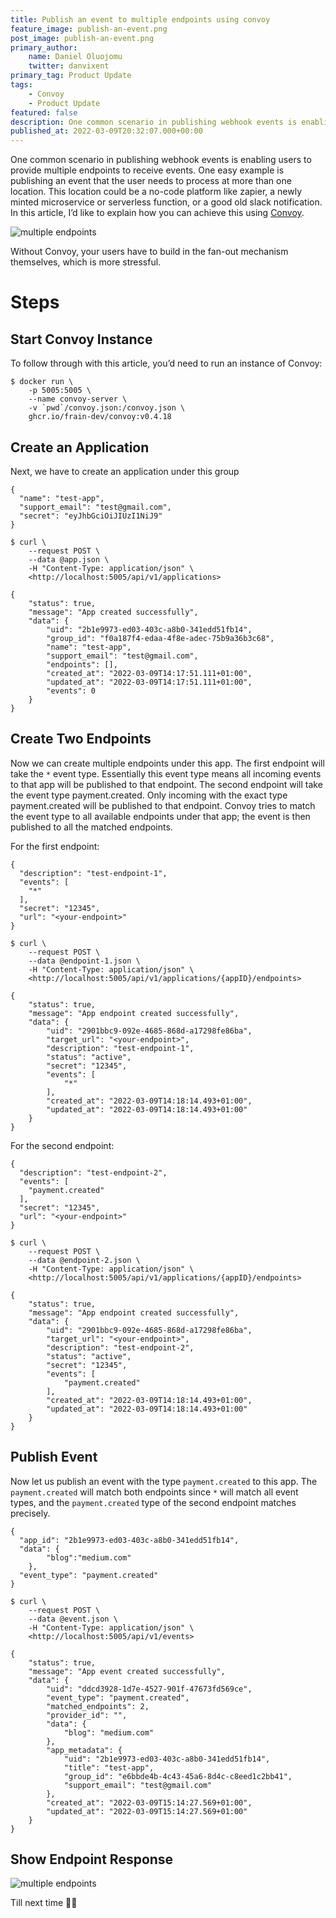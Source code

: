 ```yaml
---
title: Publish an event to multiple endpoints using convoy
feature_image: publish-an-event.png
post_image: publish-an-event.png
primary_author:
    name: Daniel Oluojomu
    twitter: danvixent
primary_tag: Product Update
tags:
    - Convoy
    - Product Update
featured: false
description: One common scenario in publishing webhook events is enabling users to provide multiple endpoints to receive events. One easy example is publishing an event that the user needs to process at more than one location. This location could be a no-code
published_at: 2022-03-09T20:32:07.000+00:00
---
```


One common scenario in publishing webhook events is enabling users to provide multiple endpoints to receive events. One easy example is publishing an event that the user needs to process at more than one location. This location could be a no-code platform like zapier, a newly minted microservice or serverless function, or a good old slack notification. In this article, I’d like to explain how you can achieve this using [Convoy](https://getconvoy.io/).

![multiple endpoints](/blog-assets/multiple_endpoints.png)

Without Convoy, your users have to build in the fan-out mechanism themselves, which is more stressful.

# Steps

## Start Convoy Instance

To follow through with this article, you’d need to run an instance of Convoy:

```bash[]
$ docker run \
	-p 5005:5005 \
	--name convoy-server \
	-v `pwd`/convoy.json:/convoy.json \
	ghcr.io/frain-dev/convoy:v0.4.18
```

## Create an Application

Next, we have to create an application under this group

```json[Sample Payload]
{
  "name": "test-app",
  "support_email": "test@gmail.com",
  "secret": "eyJhbGciOiJIUzI1NiJ9"
}
```

```bash[bash]
$ curl \
    --request POST \
    --data @app.json \
    -H "Content-Type: application/json" \
    <http://localhost:5005/api/v1/applications>
```

```json[Response]
{
	"status": true,
	"message": "App created successfully",
	"data": {
		"uid": "2b1e9973-ed03-403c-a8b0-341edd51fb14",
		"group_id": "f0a187f4-edaa-4f8e-adec-75b9a36b3c68",
		"name": "test-app",
		"support_email": "test@gmail.com",
		"endpoints": [],
		"created_at": "2022-03-09T14:17:51.111+01:00",
		"updated_at": "2022-03-09T14:17:51.111+01:00",
		"events": 0
	}
}
```

## Create Two Endpoints

Now we can create multiple endpoints under this app. The first endpoint will take the `*` event type. Essentially this event type means all incoming events to that app will be published to that endpoint. The second endpoint will take the event type payment.created. Only incoming with the exact type payment.created will be published to that endpoint. Convoy tries to match the event type to all available endpoints under that app; the event is then published to all the matched endpoints.

For the first endpoint:

```json[Sample Payload]
{
  "description": "test-endpoint-1",
  "events": [
    "*"
  ],
  "secret": "12345",
  "url": "<your-endpoint>"
}
```

```bash[Bash]
$ curl \
    --request POST \
    --data @endpoint-1.json \
    -H "Content-Type: application/json" \
    <http://localhost:5005/api/v1/applications/{appID}/endpoints>
```

```json[Response]
{
	"status": true,
	"message": "App endpoint created successfully",
	"data": {
		"uid": "2901bbc9-092e-4685-868d-a17298fe86ba",
		"target_url": "<your-endpoint>",
		"description": "test-endpoint-1",
		"status": "active",
		"secret": "12345",
		"events": [
			"*"
		],
		"created_at": "2022-03-09T14:18:14.493+01:00",
		"updated_at": "2022-03-09T14:18:14.493+01:00"
	}
}
```

For the second endpoint:

```json[Sample Payload]
{
  "description": "test-endpoint-2",
  "events": [
    "payment.created"
  ],
  "secret": "12345",
  "url": "<your-endpoint>"
}
```

```bash[Bash]
$ curl \
    --request POST \
    --data @endpoint-2.json \
    -H "Content-Type: application/json" \
    <http://localhost:5005/api/v1/applications/{appID}/endpoints>
```

```json[Response]
{
	"status": true,
	"message": "App endpoint created successfully",
	"data": {
		"uid": "2901bbc9-092e-4685-868d-a17298fe86ba",
		"target_url": "<your-endpoint>",
		"description": "test-endpoint-2",
		"status": "active",
		"secret": "12345",
		"events": [
			"payment.created"
		],
		"created_at": "2022-03-09T14:18:14.493+01:00",
		"updated_at": "2022-03-09T14:18:14.493+01:00"
	}
}
```

## Publish Event

Now let us publish an event with the type `payment.created` to this app. The `payment.created` will match both endpoints since `*` will match all event types, and the `payment.created` type of the second endpoint matches precisely.

```json[Sample Payload]
{
  "app_id": "2b1e9973-ed03-403c-a8b0-341edd51fb14",
  "data": {
		"blog":"medium.com"
	},
  "event_type": "payment.created"
}
```

```bash[]
$ curl \
    --request POST \
    --data @event.json \
    -H "Content-Type: application/json" \
    <http://localhost:5005/api/v1/events>
```

```json[Response]
{
	"status": true,
	"message": "App event created successfully",
	"data": {
		"uid": "ddcd3928-1d7e-4527-901f-47673fd569ce",
		"event_type": "payment.created",
		"matched_endpoints": 2,
		"provider_id": "",
		"data": {
			"blog": "medium.com"
		},
		"app_metadata": {
			"uid": "2b1e9973-ed03-403c-a8b0-341edd51fb14",
			"title": "test-app",
			"group_id": "e6bbde4b-4c43-45a6-8d4c-c8eed1c2bb41",
			"support_email": "test@gmail.com"
		},
		"created_at": "2022-03-09T15:14:27.569+01:00",
		"updated_at": "2022-03-09T15:14:27.569+01:00"
	}
}
```

## Show Endpoint Response

![multiple endpoints](/blog-assets/endpoint_response.gif)

Till next time ✌🏽
